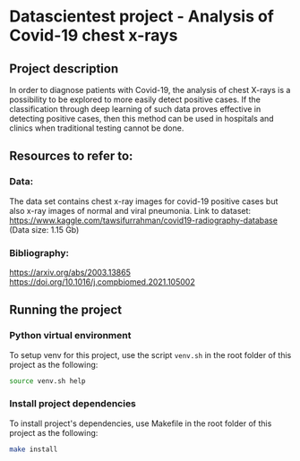 # Datascientest project - Analysis of Covid-19 chest x-rays

## Project description

In order to diagnose patients with Covid-19, the analysis of chest X-rays is a possibility to be explored to more easily detect positive cases. If the classification through deep learning of such data proves effective in detecting positive cases, then this method can be used in hospitals and clinics when traditional testing cannot be done.

## Resources to refer to: 
### Data: 
The data set contains chest x-ray images for covid-19 positive cases but also x-ray images of normal and viral pneumonia. Link to dataset: https://www.kaggle.com/tawsifurrahman/covid19-radiography-database 
(Data size: 1.15 Gb)

### Bibliography:
https://arxiv.org/abs/2003.13865 
https://doi.org/10.1016/j.compbiomed.2021.105002

## Running the project
### Python virtual environment
To setup venv for this project, use the script `venv.sh` in the root folder of this project as the following:
```bash
source venv.sh help
```
### Install project dependencies
To install project's dependencies, use Makefile in the root folder of this project as the following:
```bash
make install
```